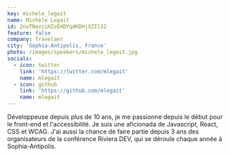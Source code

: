 ```yaml
---
key: michele_legait
name: Michèle Legait
id: 2nuTNavziHZzEHDYqdKDHjXZIlJ2
feature: false
company: Travelaer
city: 'Sophia-Antipolis, France'
photo: /images/speakers/michele_legait.jpg
socials:
  - icon: twitter
    link: 'https://twitter.com/mlegait'
    name: mlegait
  - icon: github
    link: 'https://github.com/mlegait'
    name: mlegait
---
```

Développeuse depuis plus de 10 ans, je me passionne depuis le début pour le front-end et l'accessibilité. Je suis une aficionada de Javascript, React, CSS et WCAG.
J'ai aussi la chance de faire partie depuis 3 ans des organisateurs de la conférence Riviera DEV, qui se déroule chaque année à Sophia-Antipolis.